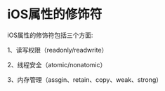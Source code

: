 # iOS属性的修饰符

iOS属性的修饰符包括三个方面:

1、读写权限（readonly/readwrite）

2、线程安全（atomic/nonatomic）

3、内存管理（assgin、retain、copy、weak、strong）